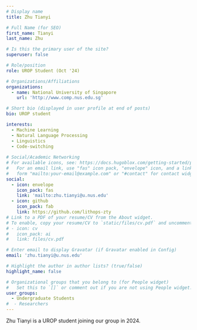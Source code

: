 ```yaml
---
# Display name
title: Zhu Tianyi

# Full Name (for SEO)
first_name: Tianyi
last_name: Zhu

# Is this the primary user of the site?
superuser: false

# Role/position
role: UROP Student (Oct '24)

# Organizations/Affiliations
organizations:
  - name: National University of Singapore
    url: 'http://www.comp.nus.edu.sg'

# Short bio (displayed in user profile at end of posts)
bio: UROP student

interests:
  - Machine Learning
  - Natural Language Processing
  - Linguistics
  - Code-switching
    
# Social/Academic Networking
# For available icons, see: https://docs.hugoblox.com/getting-started/page-builder/#icons
#   For an email link, use "fas" icon pack, "envelope" icon, and a link in the
#   form "mailto:your-email@example.com" or "#contact" for contact widget.
social:
  - icon: envelope
    icon_pack: fas
    link: 'mailto:zhu.tianyi@u.nus.edu'
  - icon: github
    icon_pack: fab
    link: https://github.com/lithops-zty
# Link to a PDF of your resume/CV from the About widget.
# To enable, copy your resume/CV to `static/files/cv.pdf` and uncomment the lines below.
# - icon: cv
#   icon_pack: ai
#   link: files/cv.pdf

# Enter email to display Gravatar (if Gravatar enabled in Config)
email: 'zhu.tianyi@u.nus.edu'

# Highlight the author in author lists? (true/false)
highlight_name: false

# Organizational groups that you belong to (for People widget)
#   Set this to `[]` or comment out if you are not using People widget.
user_groups:
  - Undergraduate Students
#  - Researchers
---
```


Zhu Tianyi is a UROP student joining our group in 2024.
